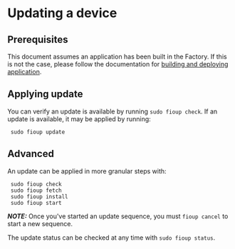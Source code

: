 # Updating a device

## Prerequisites
This document assumes an application has been built in the Factory. If
this is not the case, please follow the documentation for
[building and deploying application](https://docs.foundries.io/latest/getting-started/building-deploying-app/index.html).

## Applying update
You can verify an update is available by running `sudo fioup check`. If an
update is available, it may be applied by running:
```
 sudo fioup update
```

## Advanced
An update can be applied in more granular steps with:
```
 sudo fioup check
 sudo fioup fetch
 sudo fioup install
 sudo fioup start
```
***NOTE:*** Once you've started an update sequence, you must `fioup cancel` to start a new sequence.

The update status can be checked at any time with `sudo fioup status`.

